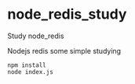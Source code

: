 # node_redis_study
Study node_redis  

Nodejs redis some simple studying

```
npm install
node index.js
```

